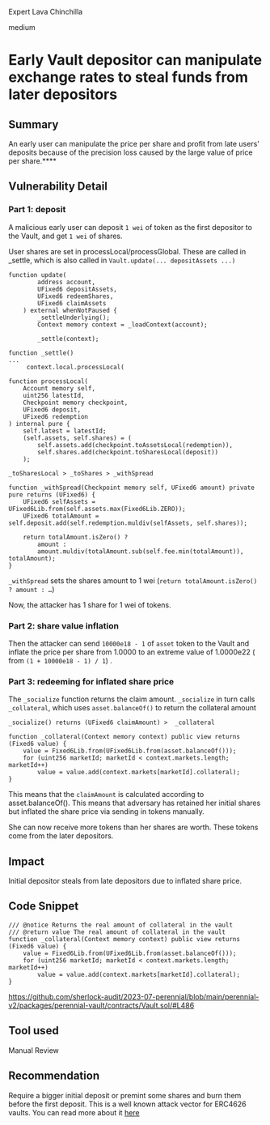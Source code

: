 Expert Lava Chinchilla

medium

# Early Vault depositor can manipulate exchange rates to steal funds from later depositors
## Summary

An early user can manipulate the price per share and profit from late users' deposits because of the precision loss caused by the large value of price per share.****

## Vulnerability Detail

### Part 1: deposit

A malicious early user can deposit `1 wei` of token as the first depositor to the Vault, and get `1 wei` of shares.

User shares are set in processLocal/processGlobal. These are called in _settle, which is also called in `Vault.update(... depositAssets ...)` 

```solidity
function update(
        address account,
        UFixed6 depositAssets,
        UFixed6 redeemShares,
        UFixed6 claimAssets
    ) external whenNotPaused {
        _settleUnderlying();
        Context memory context = _loadContext(account);

        _settle(context);

function _settle()
...
     context.local.processLocal(

```

```solidity
function processLocal(
    Account memory self,
    uint256 latestId,
    Checkpoint memory checkpoint,
    UFixed6 deposit,
    UFixed6 redemption
) internal pure {
    self.latest = latestId;
    (self.assets, self.shares) = (
        self.assets.add(checkpoint.toAssetsLocal(redemption)),
        self.shares.add(checkpoint.toSharesLocal(deposit))
    );

_toSharesLocal > _toShares > _withSpread

function _withSpread(Checkpoint memory self, UFixed6 amount) private pure returns (UFixed6) {
    UFixed6 selfAssets = UFixed6Lib.from(self.assets.max(Fixed6Lib.ZERO));
    UFixed6 totalAmount = self.deposit.add(self.redemption.muldiv(selfAssets, self.shares));

    return totalAmount.isZero() ?
        amount :
        amount.muldiv(totalAmount.sub(self.fee.min(totalAmount)), totalAmount);
}
```

`_withSpread` sets the shares amount to 1 wei  (`return totalAmount.isZero() ? amount : …`)

Now, the attacker has 1 share for 1 wei of tokens.

### Part 2: share value inflation

Then the attacker can send `10000e18 - 1` of `asset` token to the Vault and inflate the price per share from 1.0000 to an extreme value of 1.0000e22 ( from `(1 + 10000e18 - 1) / 1`) .

### Part 3: redeeming for inflated share price

The `_socialize` function returns the claim amount. `_socialize` in turn calls `_collateral`, which uses `asset.balanceOf()` to return the collateral amount

```solidity
_socialize() returns (UFixed6 claimAmount) >  _collateral

function _collateral(Context memory context) public view returns (Fixed6 value) {
    value = Fixed6Lib.from(UFixed6Lib.from(asset.balanceOf()));
    for (uint256 marketId; marketId < context.markets.length; marketId++)
        value = value.add(context.markets[marketId].collateral);
}
```

This means that the `claimAmount` is calculated according to asset.balanceOf(). This means that adversary has retained her initial shares but inflated the share price via sending in tokens manually.

She can now receive more tokens than her shares are worth. These tokens come from the later depositors.

## Impact

Initial depositor steals from late depositors due to inflated share price.

## Code Snippet

```solidity
/// @notice Returns the real amount of collateral in the vault
/// @return value The real amount of collateral in the vault
function _collateral(Context memory context) public view returns (Fixed6 value) {
    value = Fixed6Lib.from(UFixed6Lib.from(asset.balanceOf()));
    for (uint256 marketId; marketId < context.markets.length; marketId++)
        value = value.add(context.markets[marketId].collateral);
}
```

https://github.com/sherlock-audit/2023-07-perennial/blob/main/perennial-v2/packages/perennial-vault/contracts/Vault.sol/#L486

## Tool used

Manual Review

## Recommendation

Require a bigger initial deposit or premint some shares and burn them before the first deposit. This is a well known attack vector for ERC4626 vaults. You can read more about it [here](https://github.com/transmissions11/solmate/issues/178)